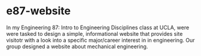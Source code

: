# e87-website
In my Engineering 87: Intro to Engineering Disciplines class at UCLA, were were tasked to design a simple, informational website that provides site visitotr with a look into a specific major/career interest in in engineering. Our group designed a website about mechanical engineering.
